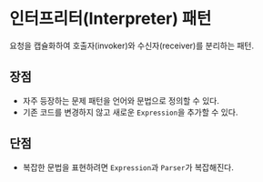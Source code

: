 # 인터프리터(Interpreter)  패턴
요청을 캡슐화하여 호출자(invoker)와 수신자(receiver)를 분리하는 패턴.

## 장점

- 자주 등장하는 문제 패턴을 언어와 문법으로 정의할 수 있다.
- 기존 코드를 변경하지 않고 새로운 `Expression`을 추가할 수 있다.

## 단점

- 복잡한 문법을 표현하려면 `Expression`과 `Parser`가 복잡해진다.